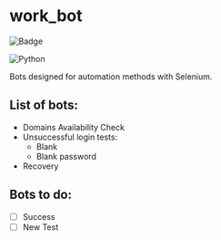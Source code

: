 # work_bot

![Badge](http://img.shields.io/static/v1?label=STATUS&message=UPDATING&color=BRIGHTGREEN&style=for-the-badge)

![Python](http://img.shields.io/static/v1?label=Python&message=v3.10&color=blue)

Bots designed for automation methods with Selenium.

## List of bots:
- Domains Availability Check
- Unsuccessful login tests:
    - Blank 
    - Blank password
- Recovery 

## Bots to do:
- [ ] Success
- [ ] New Test
